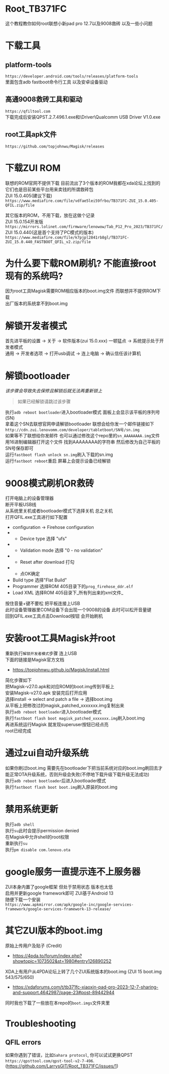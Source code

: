 # Root_TB371FC
这个教程教你如何root联想小新pad pro 12.7以及9008救砖 以及一些小问题

# 下载工具
## platform-tools
`https://developer.android.com/tools/releases/platform-tools`<br>
里面包含adb fastboot命令行工具 以及安卓设备驱动

## 高通9008救砖工具和驱动
`https://qfiltool.com`<br>
下载完成后安装QPST.2.7.496.1.exe和\Driver\Qualcomm USB Driver V1.0.exe

## root工具apk文件
`https://github.com/topjohnwu/Magisk/releases`

# 下载ZUI ROM
联想的ROM官网不提供下载 目前流出了3个版本的ROM我都在xda论坛上找到的<br>
它们也是目前某些平台用来卖钱的所谓救砖包<br>
ZUI 15.0.405(建议下载)<br>
`https://www.mediafire.com/file/vdfae5lei59frbo/TB371FC-ZUI_15.0.405-QFIL.zip/file`<br>

其它版本的ROM，不用下载，放在这做个记录<br>
ZUI 15.0.154开发版<br>
`https://mirrors.lolinet.com/firmware/lenowow/Tab_P12_Pro_2023/TB371FC/`<br>
ZUI 15.0.440(这是首个支持了PC模式的版本)<br>
`https://www.mediafire.com/file/k7pjpl2841rb8gl/TB371FC-ZUI_15.0.440_FASTBOOT_QFIL_v2.zip/file`<br>

# 为什么要下载ROM刷机? 不能直接root现有的系统吗?
因为root工具Magisk需要ROM相应版本的boot.img文件 而联想并不提供ROM下载<br>
出厂版本的系统拿不到boot.img

# 解锁开发者模式
首先进平板的设置 -> 关于 -> 软件版本(zui 15.0.xxx) 一顿猛点 -> 系统提示处于开发者模式<br>
通用 -> 开发者选项 -> 打开usb调试 -> 连上电脑 -> 确认信任该计算机

# 解锁bootloader
_该步骤会导致失去保修且解锁后就无法再重新锁上_<br>

> 如果已经解锁请跳过该步骤

执行`adb reboot bootloader`进入bootloader模式 面板上会显示该平板的序列号(SN)<br>
拿着这个SN去联想官网申请解锁bootloader 联想会给你发一个邮件链接如下<br>
`http://cdn.zui.lenovomm.com/developer/tabletboot/SN号/sn.img`<br>
如果等不了联想给你发邮件 也可以通过修改这个repo里的`sn_AAAAAAAA.img`文件<br>
用16进制编辑器打开这个文件 找到AAAAAAAA的字符串 然后修改为自己平板的SN号保存即可<br>
运行`fastboot flash unlock sn.img`刷入下载的sn.img<br>
运行`fastboot reboot`重启 屏幕上会提示设备已经解锁

# 9008模式刷机OR救砖
打开电脑上的设备管理器<br>
断开平板USB线<br>
从系统里关机或者bootloader模式下选择关机 总之关机<br>
打开QFIL.exe工具进行如下配置<br>

- configuration -> Firehose configuration<br>
- - Device type 选择 "ufs"<br>
- - Validation mode 选择 "0 - no validation"<br>
- - Reset after download 打勾<br>
- - 点OK确定<br>
- Build type 选择"Flat Build"<br>
- Programmer 选择ROM 405目录下的`prog_firehose_ddr.elf`<br>
- Load XML 选择ROM 405目录下_所有列出来的xml文件_<br>

按住音量+键不要松 把平板连接上USB<br>
此时设备管理器里COM设备下会出现一个9008的设备 此时可以松开音量键<br>
回到QFIL.exe工具点击Download按钮 会开始刷机

# 安装root工具Magisk并root
重新执行`解锁开发者模式`步骤 连上USB<br>
下面的链接是Magisk官方文档<br>
 - https://topjohnwu.github.io/Magisk/install.html

简化步骤如下<br>
把Magisk-v27.0.apk和对应ROM的boot.img传到平板上<br>
安装Magisk-v27.0.apk 安装完后打开应用<br>
选择install -> select and patch a file -> 选择boot.img<br>
从平板上把修改过的magisk_patched_xxxxxxx.img复制出来<br>
执行`adb reboot bootloader`进入bootloader模式<br>
执行`fastboot flash boot magisk_patched_xxxxxxx.img`刷入boot.img<br>
再进系统运行Magisk 就发现superuser按钮已经点亮<br>
root已经完成

# 通过zui自动升级系统
如果你刷过boot.img 需要先在bootloader下把当前系统对应的boot.img刷回去才能正常OTA升级系统，否则升级会失败(不停地下载升级下载升级无法成功)<br>
执行`adb reboot bootloader`后进入bootloader模式<br>
执行`fastboot flash boot boot.img`刷入原装的boot.img<br>

# 禁用系统更新
执行`adb shell`<br>
执行`su`此时会提示permission denied<br>
在Magisk中允许shell的root权限<br>
重新执行`su`<br>
执行`pm disable com.lenovo.ota`

# google服务一直提示连不上服务器
ZUI本身内置了google框架 但处于禁用状态 版本也太低<br>
启用并更新google framework即可 ZUI基于Android 13<br>
随便下载一个安装<br>
`https://www.apkmirror.com/apk/google-inc/google-services-framework/google-services-framework-13-release/`

# 其它ZUI版本的boot.img
原始上传用户及贴子 (Credit)<br>
 - https://4pda.to/forum/index.php?showtopic=1073502&st=1980#entry126890252<br>

XDA上有用户从4PDA论坛上转了几个ZUI系统版本的boot.img (ZUI 15 boot.img 543/575/650)<br>
 - https://xdaforums.com/t/tb371fc-xiaoxin-pad-pro-2023-12-7-sharing-and-support.4642987/page-23#post-89442944<br>

同时我也下载了一些放在本repo的`boot.imgs`文件夹里<br>

# Troubleshooting
## QFIL errors
如果你遇到了错误，比如`Sahara protocol`, 你可以试试更换QPST `https://qpsttool.com/qpst-tool-v2-7-496`.(https://github.com/LarrysGIT/Root_TB371FC/issues/1)<br>

